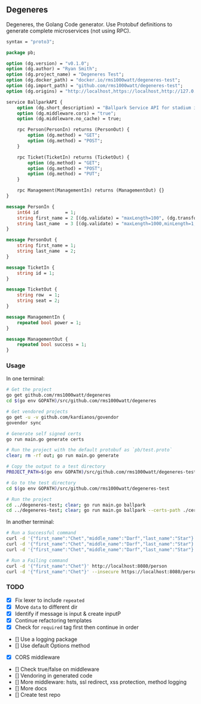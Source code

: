 ## Degeneres

Degeneres, the Golang Code generator. Use Protobuf definitions to generate complete microservices (not using RPC).

```proto
syntax = "proto3";

package pb;

option (dg.version) = "v0.1.0";
option (dg.author) = "Ryan Smith";
option (dg.project_name) = "Degeneres Test";
option (dg.docker_path) = "docker.io/rms1000watt/degeneres-test";
option (dg.import_path) = "github.com/rms1000watt/degeneres-test";
option (dg.origins) = "http://localhost,https://localhost,http://127.0.0.1,https://127.0.0.1";

service BallparkAPI {
    option (dg.short_description) = "Ballpark Service API for stadium information";
    option (dg.middleware.cors) = "true";
    option (dg.middleware.no_cache) = true;

    rpc Person(PersonIn) returns (PersonOut) {
        option (dg.method) = "GET";
        option (dg.method) = "POST";
    }

    rpc Ticket(TicketIn) returns (TicketOut) {
        option (dg.method) = "GET";
        option (dg.method) = "POST";
        option (dg.method) = "PUT";
    }

    rpc Management(ManagementIn) returns (ManagementOut) {}
}

message PersonIn {
    int64 id          = 1;
    string first_name = 2 [(dg.validate) = "maxLength=100", (dg.transform) = "truncate=50"];
    string last_name  = 3 [(dg.validate) = "maxLength=1000,minLength=1,required", (dg.transform) = "truncate=50,hash"];
}

message PersonOut {
    string first_name = 1;
    string last_name  = 2;
}

message TicketIn {
    string id = 1;
}

message TicketOut {
    string row  = 1;
    string seat = 2;
}

message ManagementIn {
    repeated bool power = 1;
}

message ManagementOut {
    repeated bool success = 1;
}
```

### Usage

In one terminal:

```bash
# Get the project
go get github.com/rms1000watt/degeneres
cd $(go env GOPATH)/src/github.com/rms1000watt/degeneres

# Get vendored projects
go get -u -v github.com/kardianos/govendor
govendor sync

# Generate self signed certs
go run main.go generate certs

# Run the project with the default protobuf as `pb/test.proto`
clear; rm -rf out; go run main.go generate

# Copy the output to a test directory
PROJECT_PATH=$(go env GOPATH)/src/github.com/rms1000watt/degeneres-test bash -c 'rm -rf $PROJECT_PATH && mkdir $PROJECT_PATH  && mkdir $PROJECT_PATH/certs && cp -r out/* $PROJECT_PATH && cp -r certs/* $PROJECT_PATH/certs && cp out/.gitignore $PROJECT_PATH/'

# Go to the test directory
cd $(go env GOPATH)/src/github.com/rms1000watt/degeneres-test

# Run the project 
cd ../degeneres-test; clear; go run main.go ballpark
cd ../degeneres-test; clear; go run main.go ballpark --certs-path ./certs --cert-name server.cer --key-name server.key
```

In another terminal:

```bash
# Run a Successful command
curl -d '{"first_name":"Chet","middle_name":"Darf","last_name":"Star"}' http://localhost:8080/person
curl -d '{"first_name":"Chet","middle_name":"Darf","last_name":"Star"}' -H "Origin: http://www.example.com" --verbose http://localhost:8080/person
curl -d '{"first_name":"Chet","middle_name":"Darf","last_name":"Star"}' --insecure https://localhost:8080/person

# Run a Failing command
curl -d '{"first_name":"Chet"}' http://localhost:8080/person
curl -d '{"first_name":"Chet"}' --insecure https://localhost:8080/person
```



### TODO

- [x] Fix lexer to include `repeated`
- [x] Move `data` to different dir
- [x] Identify if message is input & create inputP
- [x] Continue refactoring templates
- [x] Check for `required` tag first then continue in order
- [] Use a logging package
- [] Use default Options method
- [x] CORS middleware
- [] Check true/false on middleware
- [] Vendoring in generated code
- [] More middleware: hsts, ssl redirect, xss protection, method logging
- [] More docs
- [] Create test repo
